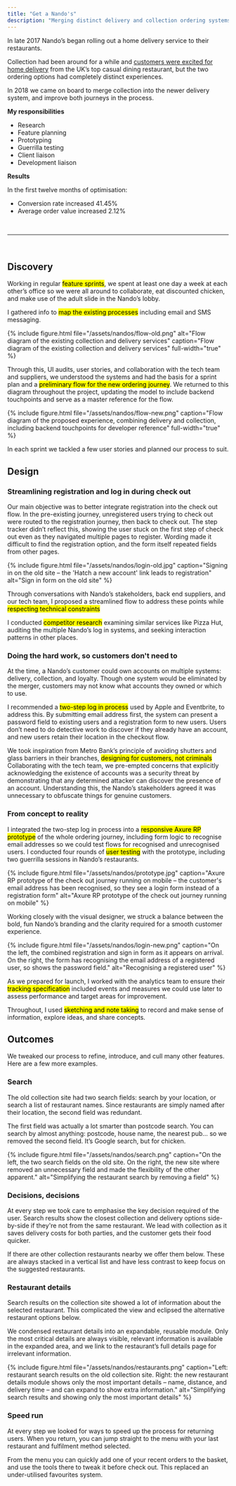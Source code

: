 ```yaml
---
title: "Get a Nando's"
description: "Merging distinct delivery and collection ordering systems, boosting conversions by over 40%"
---
```


In late 2017 Nando’s began rolling out a home delivery service to their restaurants.

Collection had been around for a while and [customers were excited for home delivery](http://www.ladbible.com/news/food-uk-nandos-has-officially-launched-its-own-delivery-service-20171105) from the UK’s top casual dining restaurant, but the two ordering options had completely distinct experiences.

In 2018 we came on board to merge collection into the newer delivery system, and improve both journeys in the process.

**My responsibilities**
- Research
- Feature planning
- Prototyping
- Guerrilla testing
- Client liaison
- Development liaison

**Results**

In the first twelve months of optimisation:

- Conversion rate increased 41.45%
- Average order value increased 2.12%

<br/>

-----

<br/>

## Discovery
Working in regular <mark>feature sprints</mark>, we spent at least one day a week at each other’s office so we were all around to collaborate, eat discounted chicken, and make use of the adult slide in the Nando’s lobby.

I gathered info to <mark>map the existing processes</mark>  including email and SMS messaging.

{% include figure.html file="/assets/nandos/flow-old.png" alt="Flow diagram of the existing collection and delivery services" caption="Flow diagram of the existing collection and delivery services" full-width="true" %}

Through this, UI audits, user stories, and collaboration with the tech team and suppliers, we understood the systems and had the basis for a sprint plan and a <mark>preliminary flow for the new ordering journey</mark>. We returned to this diagram throughout the project, updating the model to include backend touchpoints and serve as a master reference for the flow.

{% include figure.html file="/assets/nandos/flow-new.png" caption="Flow diagram of the proposed experience, combining delivery and collection, including backend touchpoints for developer reference" full-width="true" %}

In each sprint we tackled a few user stories and planned our process to suit.

## Design
### Streamlining registration and log in during check out

Our main objective was to better integrate registration into the check out flow. In the pre-existing journey, unregistered users trying to check out were routed to the registration journey, then back to check out. The step tracker didn’t reflect this, showing the user stuck on the first step of check out even as they navigated multiple pages to register. Wording made it difficult to find the registration option, and the form itself repeated fields from other pages.

{% include figure.html file="/assets/nandos/login-old.jpg" caption="Signing in on the old site – the 'Hatch a new account' link leads to registration" alt="Sign in form on the old site" %}

Through conversations with Nando’s stakeholders, back end suppliers, and our tech team, I proposed a streamlined flow to address these points while <mark>respecting technical constraints</mark>

I conducted <mark>competitor research</mark>  examining similar services like Pizza Hut, auditing the multiple Nando’s log in systems, and seeking interaction patterns in other places.

### Doing the hard work, so customers don't need to

At the time, a Nando’s customer could own accounts on multiple systems: delivery, collection, and loyalty. Though one system would be eliminated by the merger, customers may not know what accounts they owned or which to use.

I recommended a <mark>two-step log in process</mark>  used by Apple and Eventbrite, to address this. By submitting email address first, the system can present a password field to existing users and a registration form to new users. Users don’t need to do detective work to discover if they already have an account, and new users retain their location in the checkout flow.

We took inspiration from Metro Bank’s principle of avoiding shutters and glass barriers in their branches, <mark>designing for customers, not criminals</mark> Collaborating with the tech team, we pre-empted concerns that explicitly acknowledging the existence of accounts was a security threat by demonstrating that any determined attacker can discover the presence of an account. Understanding this, the Nando’s stakeholders agreed it was unnecessary to obfuscate things for genuine customers.

### From concept to reality

I integrated the two-step log in process into a <mark>responsive Axure RP prototype</mark> of the whole ordering journey, including form logic to recognise email addresses so we could test flows for recognised and unrecognised users. I conducted four rounds of <mark>user testing</mark> with the prototype, including two guerrilla sessions in Nando’s restaurants.

{% include figure.html file="/assets/nandos/prototype.jpg" caption="Axure RP prototype of the check out journey running on mobile – the customer's email address has been recognised, so they see a login form instead of a registration form" alt="Axure RP prototype of the check out journey running on mobile" %}

Working closely with the visual designer, we struck a balance between the bold, fun Nando’s branding and the clarity required for a smooth customer experience.

{% include figure.html file="/assets/nandos/login-new.png" caption="On the left, the combined registration and sign in form as it appears on arrival. On the right, the form has recognising the email address of a registered user, so shows the password field." alt="Recognising a registered user" %}

As we prepared for launch, I worked with the analytics team to ensure their <mark>tracking specification</mark> included events and measures we could use later to assess performance and target areas for improvement.

Throughout, I used <mark>sketching and note taking</mark> to record and make sense of information, explore ideas, and share concepts.

## Outcomes

We tweaked our process to refine, introduce, and cull many other features. Here are a few more examples.

### Search

The old collection site had two search fields: search by your location, or search a list of restaurant names. Since restaurants are simply named after their location, the second field was redundant.

The first field was actually a lot smarter than postcode search. You can search by almost anything: postcode, house name, the nearest pub… so we removed the second field. It’s Google search, but for chicken.

{% include figure.html file="/assets/nandos/search.png" caption="On the left, the two search fields on the old site. On the right, the new site where removed an unnecessary field and made the flexibility of the other apparent." alt="Simplifying the restaurant search by removing a field" %}

### Decisions, decisions

At every step we took care to emphasise the key decision required of the user. Search results show the closest collection and delivery options side-by-side if they're not from the same restaurant. We lead with collection as it saves delivery costs for both parties, and the customer gets their food quicker.

If there are other collection restaurants nearby we offer them below. These are always stacked in a vertical list and have less contrast to keep focus on the suggested restaurants.

### Restaurant details

Search results on the collection site showed a lot of information about the selected restaurant. This complicated the view and eclipsed the alternative restaurant options below.

We condensed restaurant details into an expandable, reusable module. Only the most critical details are always visible, relevant information is available in the expanded area, and we link to the restaurant’s full details page for irrelevant information.

{% include figure.html file="/assets/nandos/restaurants.png" caption="Left: restaurant search results on the old collection site. Right: the new restaurant details module shows only the most important details – name, distance, and delivery time – and can expand to show extra information." alt="Simplifying search results and showing only the most important details" %}

### Speed run

At every step we looked for ways to speed up the process for returning users. When you return, you can jump straight to the menu with your last restaurant and fulfilment method selected.

From the menu you can quickly add one of your recent orders to the basket, and use the tools there to tweak it before check out. This replaced an under-utilised favourites system.